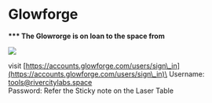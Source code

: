 # Glowforge

**\*\*\* The Glowrorge is on loan to the space from**&#x20;

![](../.gitbook/assets/IMG\_20190827\_191923.jpg)

visit [https://accounts.glowforge.com/users/sign\_in](https://accounts.glowforge.com/users/sign\_in)\
Username: tools@rivercitylabs.space\
Password: Refer the Sticky note on the Laser Table

